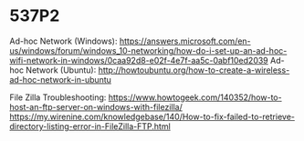 # 537P2
Ad-hoc Network (Windows): https://answers.microsoft.com/en-us/windows/forum/windows_10-networking/how-do-i-set-up-an-ad-hoc-wifi-network-in-windows/0caa92d8-e02f-4e7f-aa5c-0abf10ed2039
Ad-hoc Network (Ubuntu): http://howtoubuntu.org/how-to-create-a-wireless-ad-hoc-network-in-ubuntu

File Zilla Troubleshooting: https://www.howtogeek.com/140352/how-to-host-an-ftp-server-on-windows-with-filezilla/
							https://my.wirenine.com/knowledgebase/140/How-to-fix-failed-to-retrieve-directory-listing-error-in-FileZilla-FTP.html
